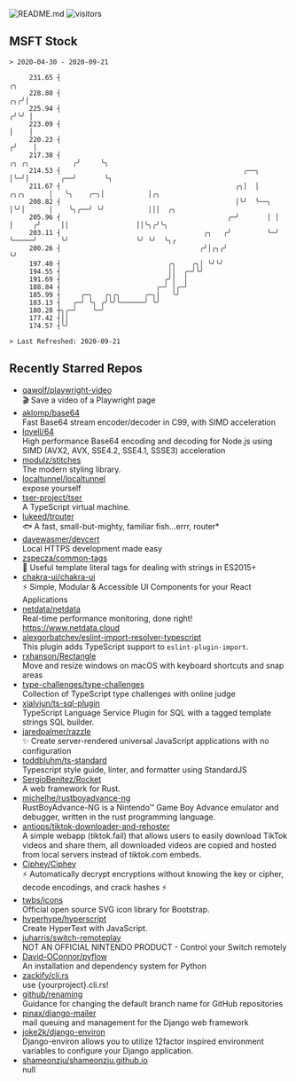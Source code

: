 ![README.md](https://github.com/Gerhut/Gerhut/workflows/README.md/badge.svg)
![visitors](https://visitors.vercel.app/Gerhut/Gerhut?token=8cf69d1f6813d272ef062726b6070c9be4ff72038cfe5a7ded7384a8da65d866)

## MSFT Stock

```
> 2020-04-30 - 2020-09-21

     231.65 ┤                                                                                      ╭╮            
     228.80 ┤                                                                                   ╭╮╭╯│            
     225.94 ┤                                                                                  ╭╯╰╯ │            
     223.09 ┤                                                                                  │    │            
     220.23 ┤                                                                                 ╭╯    │            
     217.38 ┤                                                                ╭╮ ╭╮           ╭╯     ╰╮           
     214.53 ┤                                              ╭──╮              │╰─╯│        ╭──╯       ╰╮          
     211.67 ┤                                            ╭╮│  │    ╭╮╭╮      │   ╰╮    ╭─╮│           │╭╮        
     208.82 ┤                                            │╰╯  ╰──╮ │╰╯│      │    ╰╮╭──╯ ╰╯           │││  ╭╮    
     205.96 ┤                                          ╭─╯       │ │  │     ╭╯     ││                 ││╰╮╭╯╰╮   
     203.11 ┤                                    ╭╮   ╭╯         ╰─╯  ╰─────╯      ╰╯                 ╰╯ ╰╯  ╰╮╭ 
     200.26 ┤                                   ╭╯│╭╮╭╯                                                       ╰╯ 
     197.40 ┤                           ╭╮    ╭╮│ ╰╯╰╯                                                           
     194.55 ┤                           ││  ╭─╯╰╯                                                                
     191.69 ┤                          ╭╯│  │                                                                    
     188.84 ┤                        ╭─╯ │╭─╯                                                                    
     185.99 ┤     ╭─╮   ╭╮╭╮      ╭─╮│   ╰╯                                                                      
     183.13 ┤   ╭─╯ ╰╮ ╭╯╰╯╰──────╯ ╰╯                                                                           
     180.28 ┼╮╭─╯    ╰─╯                                                                                         
     177.42 ┤││                                                                                                  
     174.57 ┤╰╯                                                                                                  

> Last Refreshed: 2020-09-21
```

## Recently Starred Repos

- [qawolf/playwright-video](https://github.com/qawolf/playwright-video)  
  🎬 Save a video of a Playwright page
- [aklomp/base64](https://github.com/aklomp/base64)  
  Fast Base64 stream encoder/decoder in C99, with SIMD acceleration
- [lovell/64](https://github.com/lovell/64)  
  High performance Base64 encoding and decoding for Node.js using SIMD (AVX2, AVX, SSE4.2, SSE4.1, SSSE3) acceleration
- [modulz/stitches](https://github.com/modulz/stitches)  
  The modern styling library.
- [localtunnel/localtunnel](https://github.com/localtunnel/localtunnel)  
  expose yourself
- [tser-project/tser](https://github.com/tser-project/tser)  
  A TypeScript virtual machine.
- [lukeed/trouter](https://github.com/lukeed/trouter)  
  :fish: A fast, small-but-mighty, familiar fish...errr, router*
- [davewasmer/devcert](https://github.com/davewasmer/devcert)  
  Local HTTPS development made easy
- [zspecza/common-tags](https://github.com/zspecza/common-tags)  
  🔖 Useful template literal tags for dealing with strings in ES2015+
- [chakra-ui/chakra-ui](https://github.com/chakra-ui/chakra-ui)  
  ⚡️ Simple, Modular & Accessible UI Components for your React Applications
- [netdata/netdata](https://github.com/netdata/netdata)  
  Real-time performance monitoring, done right! https://www.netdata.cloud
- [alexgorbatchev/eslint-import-resolver-typescript](https://github.com/alexgorbatchev/eslint-import-resolver-typescript)  
  This plugin adds TypeScript support to `eslint-plugin-import`.
- [rxhanson/Rectangle](https://github.com/rxhanson/Rectangle)  
  Move and resize windows on macOS with keyboard shortcuts and snap areas
- [type-challenges/type-challenges](https://github.com/type-challenges/type-challenges)  
  Collection of TypeScript type challenges with online judge
- [xialvjun/ts-sql-plugin](https://github.com/xialvjun/ts-sql-plugin)  
  TypeScript Language Service Plugin for SQL with a tagged template strings SQL builder.
- [jaredpalmer/razzle](https://github.com/jaredpalmer/razzle)  
  ✨ Create server-rendered universal JavaScript applications with no configuration
- [toddbluhm/ts-standard](https://github.com/toddbluhm/ts-standard)  
  Typescript style guide, linter, and formatter using StandardJS
- [SergioBenitez/Rocket](https://github.com/SergioBenitez/Rocket)  
  A web framework for Rust.
- [michelhe/rustboyadvance-ng](https://github.com/michelhe/rustboyadvance-ng)  
  RustBoyAdvance-NG is a Nintendo™ Game Boy Advance emulator and debugger, written in the rust programming language.
- [antiops/tiktok-downloader-and-rehoster](https://github.com/antiops/tiktok-downloader-and-rehoster)  
  A simple webapp (tiktok.fail) that allows users to easily download TikTok videos and share them, all downloaded videos are copied and hosted from local servers instead of tiktok.com embeds.
- [Ciphey/Ciphey](https://github.com/Ciphey/Ciphey)  
  ⚡ Automatically decrypt encryptions without knowing the key or cipher, decode encodings, and crack hashes ⚡
- [twbs/icons](https://github.com/twbs/icons)  
  Official open source SVG icon library for Bootstrap.
- [hyperhype/hyperscript](https://github.com/hyperhype/hyperscript)  
  Create HyperText with JavaScript.
- [juharris/switch-remoteplay](https://github.com/juharris/switch-remoteplay)  
  NOT AN OFFICIAL NINTENDO PRODUCT - Control your Switch remotely
- [David-OConnor/pyflow](https://github.com/David-OConnor/pyflow)  
  An installation and dependency system for Python
- [zackify/cli.rs](https://github.com/zackify/cli.rs)  
  use {yourproject}.cli.rs!
- [github/renaming](https://github.com/github/renaming)  
  Guidance for changing the default branch name for GitHub repositories
- [pinax/django-mailer](https://github.com/pinax/django-mailer)  
  mail queuing and management for the Django web framework
- [joke2k/django-environ](https://github.com/joke2k/django-environ)  
  Django-environ allows you to utilize 12factor inspired environment variables to configure your Django application.
- [shameonzju/shameonzju.github.io](https://github.com/shameonzju/shameonzju.github.io)  
  null
